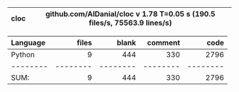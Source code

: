 cloc|github.com/AlDanial/cloc v 1.78  T=0.05 s (190.5 files/s, 75563.9 lines/s)
--- | ---

Language|files|blank|comment|code
:-------|-------:|-------:|-------:|-------:
Python|9|444|330|2796
--------|--------|--------|--------|--------
SUM:|9|444|330|2796
